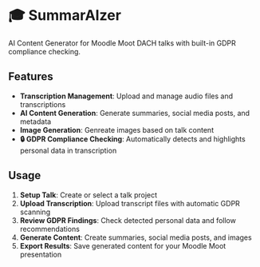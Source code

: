# 🎓 SummarAIzer

AI Content Generator for Moodle Moot DACH talks with built-in GDPR compliance checking.

## Features

- **Transcription Management**: Upload and manage audio files and transcriptions
- **AI Content Generation**: Generate summaries, social media posts, and metadata
- **Image Generation**: Genreate images based on talk content
- **🔒 GDPR Compliance Checking**: Automatically detects and highlights personal data in transcription

## Usage

1. **Setup Talk**: Create or select a talk project
2. **Upload Transcription**: Upload transcript files with automatic GDPR scanning
3. **Review GDPR Findings**: Check detected personal data and follow recommendations
4. **Generate Content**: Create summaries, social media posts, and images
5. **Export Results**: Save generated content for your Moodle Moot presentation
